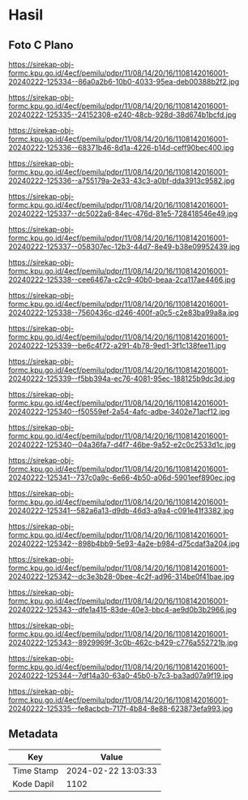 # Hasil

## Foto C Plano

https://sirekap-obj-formc.kpu.go.id/4ecf/pemilu/pdpr/11/08/14/20/16/1108142016001-20240222-125334--86a0a2b6-10b0-4033-95ea-deb00388b2f2.jpg

https://sirekap-obj-formc.kpu.go.id/4ecf/pemilu/pdpr/11/08/14/20/16/1108142016001-20240222-125335--24152308-e240-48cb-928d-38d674b1bcfd.jpg

https://sirekap-obj-formc.kpu.go.id/4ecf/pemilu/pdpr/11/08/14/20/16/1108142016001-20240222-125336--68371b46-8d1a-4226-b14d-ceff90bec400.jpg

https://sirekap-obj-formc.kpu.go.id/4ecf/pemilu/pdpr/11/08/14/20/16/1108142016001-20240222-125336--a755179a-2e33-43c3-a0bf-dda3913c9582.jpg

https://sirekap-obj-formc.kpu.go.id/4ecf/pemilu/pdpr/11/08/14/20/16/1108142016001-20240222-125337--dc5022a6-84ec-476d-81e5-728418546e49.jpg

https://sirekap-obj-formc.kpu.go.id/4ecf/pemilu/pdpr/11/08/14/20/16/1108142016001-20240222-125337--058307ec-12b3-44d7-8e49-b38e09952439.jpg

https://sirekap-obj-formc.kpu.go.id/4ecf/pemilu/pdpr/11/08/14/20/16/1108142016001-20240222-125338--cee6467a-c2c9-40b0-beaa-2ca117ae4466.jpg

https://sirekap-obj-formc.kpu.go.id/4ecf/pemilu/pdpr/11/08/14/20/16/1108142016001-20240222-125338--7560436c-d246-400f-a0c5-c2e83ba99a8a.jpg

https://sirekap-obj-formc.kpu.go.id/4ecf/pemilu/pdpr/11/08/14/20/16/1108142016001-20240222-125339--be6c4f72-a291-4b78-9ed1-3f1c138fee11.jpg

https://sirekap-obj-formc.kpu.go.id/4ecf/pemilu/pdpr/11/08/14/20/16/1108142016001-20240222-125339--f5bb394a-ec76-4081-95ec-188125b9dc3d.jpg

https://sirekap-obj-formc.kpu.go.id/4ecf/pemilu/pdpr/11/08/14/20/16/1108142016001-20240222-125340--f50559ef-2a54-4afc-adbe-3402e71acf12.jpg

https://sirekap-obj-formc.kpu.go.id/4ecf/pemilu/pdpr/11/08/14/20/16/1108142016001-20240222-125340--04a36fa7-d4f7-46be-9a52-e2c0c2533d1c.jpg

https://sirekap-obj-formc.kpu.go.id/4ecf/pemilu/pdpr/11/08/14/20/16/1108142016001-20240222-125341--737c0a9c-6e66-4b50-a06d-5901eef890ec.jpg

https://sirekap-obj-formc.kpu.go.id/4ecf/pemilu/pdpr/11/08/14/20/16/1108142016001-20240222-125341--582a6a13-d9db-46d3-a9a4-c091e41f3382.jpg

https://sirekap-obj-formc.kpu.go.id/4ecf/pemilu/pdpr/11/08/14/20/16/1108142016001-20240222-125342--898b4bb9-5e93-4a2e-b984-d75cdaf3a204.jpg

https://sirekap-obj-formc.kpu.go.id/4ecf/pemilu/pdpr/11/08/14/20/16/1108142016001-20240222-125342--dc3e3b28-0bee-4c2f-ad96-314be0f41bae.jpg

https://sirekap-obj-formc.kpu.go.id/4ecf/pemilu/pdpr/11/08/14/20/16/1108142016001-20240222-125343--dfe1a415-83de-40e3-bbc4-ae9d0b3b2966.jpg

https://sirekap-obj-formc.kpu.go.id/4ecf/pemilu/pdpr/11/08/14/20/16/1108142016001-20240222-125343--8929969f-3c0b-462c-b429-c776a552721b.jpg

https://sirekap-obj-formc.kpu.go.id/4ecf/pemilu/pdpr/11/08/14/20/16/1108142016001-20240222-125344--7df14a30-63a0-45b0-b7c3-ba3ad07a9f19.jpg

https://sirekap-obj-formc.kpu.go.id/4ecf/pemilu/pdpr/11/08/14/20/16/1108142016001-20240222-125335--fe8acbcb-717f-4b84-8e88-623873efa993.jpg


## Metadata

| Key        | Value               |
| ---------- | ------------------- |
| Time Stamp | 2024-02-22 13:03:33 |
| Kode Dapil | 1102                |



